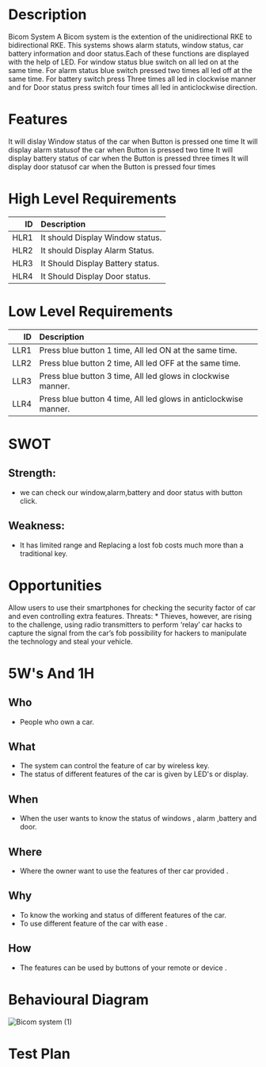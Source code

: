 
# Description


Bicom System
A Bicom system is the extention of the unidirectional RKE to bidirectional RKE. This systems shows alarm statuts, window status, car battery information and door status.Each of these functions are displayed with the help of LED. For window status blue switch on all led on at the same time. For alarm status blue switch pressed two times all led off at the same time. For battery switch press Three times all led in clockwise manner and for Door status press switch four times all led in anticlockwise direction.


# Features
It will dislay Window status of the car when Button is pressed one time
It will display alarm statusof the car when Button is pressed two time
It will display battery status of car when the Button is pressed three times
It will display door statusof car when the Button is pressed four times

# High Level Requirements
|ID|	Description |
|---:|:-----------|
|HLR1|	It should Display Window status.|
|HLR2|	It should Display Alarm Status.|
|HLR3	|It Should Display Battery status.|
|HLR4	|It Should Display Door status.|

# Low Level Requirements

|ID|	Description|
|----:|:-------------------------------------------------|
|LLR1	|Press blue button 1 time, All led ON at the same time.|
|LLR2|	Press blue button 2 time, All led OFF at the same time.|
|LLR3|	Press blue button 3 time, All led glows in clockwise manner.|
|LLR4	|Press blue button 4 time, All led glows in anticlockwise manner.|


 # SWOT

## Strength:

* we can check our window,alarm,battery and door status with button click.

## Weakness:

* It has limited range and Replacing a lost fob costs much more than a traditional key.

# Opportunities

Allow users to use their smartphones for checking the security factor of car and even controlling extra features.
Threats: * Thieves, however, are rising to the challenge, using radio transmitters to perform ‘relay’ car hacks to capture the signal from the car’s fob possibility for hackers to manipulate the technology and steal your vehicle.

# 5W's And 1H
## Who
* People who own a car.

## What
* The system can control the feature of car by wireless key.
* The status of different features of the car is given by LED's or display.

## When
* When the user wants to know the status of windows , alarm ,battery and door.

## Where
* Where the owner want to use the features of ther car provided .

## Why
* To know the working and status of different features of the car.
* To use different feature of the car with ease .

## How
* The features can be used by buttons of your remote or device .

# Behavioural Diagram
![Bicom system (1)](https://user-images.githubusercontent.com/98838344/157845520-9403535f-ff74-4a39-96b5-818670e9664c.png)

# Test Plan





